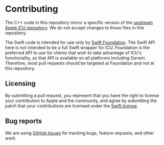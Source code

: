 # Contributing

The C++ code in this repository mirror a specific version of the [upstream Apple ICU repository](https://github.com/apple-oss-distributions/ICU). We do not accept changes to those files in this repository.

The Swift code is intended for use only by [Swift Foundation](https://github.com/swift/swift-foundation). The Swift API here is not intended to be a full Swift wrapper for ICU. Foundation is the preferred API to use for clients that wish to take advantage of ICU's functionality, as that API is available on all platforms including Darwin. Therefore, most pull requests should be targeted at Foundation and not at this repository.

## Licensing

By submitting a pull request, you represent that you have the right to license your contribution to Apple and the community, and agree by submitting the patch that your contributions are licensed under the [Swift license](https://swift.org/LICENSE.txt).

## Bug reports

We are using [GitHub Issues](https://github.com/apple/swift-foundation-icu/issues) for tracking bugs, feature requests, and other work.

